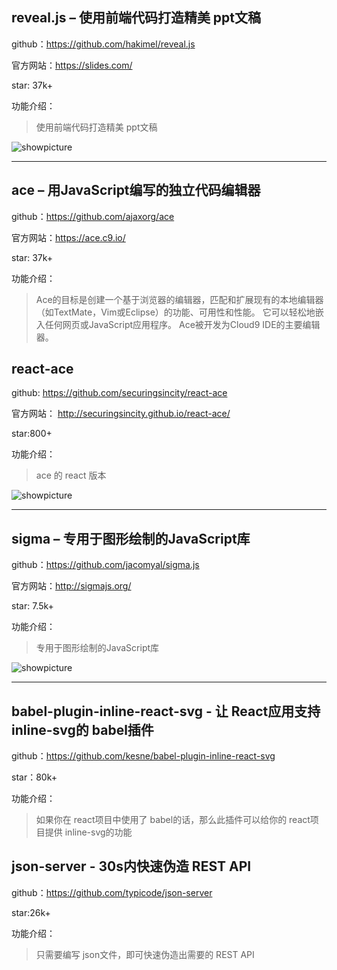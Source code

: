 ## reveal.js – 使用前端代码打造精美 ppt文稿
github：https://github.com/hakimel/reveal.js

官方网站：https://slides.com/

star: 37k+

功能介绍：
>使用前端代码打造精美 ppt文稿

![showpicture](https://github.com/accforgit/DayLearnNote/blob/master/img/reveal.png)

---

## ace – 用JavaScript编写的独立代码编辑器
github：https://github.com/ajaxorg/ace

官方网站：https://ace.c9.io/

star: 37k+

功能介绍：
>Ace的目标是创建一个基于浏览器的编辑器，匹配和扩展现有的本地编辑器（如TextMate，Vim或Eclipse）的功能、可用性和性能。 它可以轻松地嵌入任何网页或JavaScript应用程序。 Ace被开发为Cloud9 IDE的主要编辑器。

## react-ace
github: https://github.com/securingsincity/react-ace

官方网站： http://securingsincity.github.io/react-ace/

star:800+

功能介绍：
>ace 的 react 版本

![showpicture](https://github.com/accforgit/DayLearnNote/blob/master/img/react-ace.png)

---

## sigma – 专用于图形绘制的JavaScript库
github：https://github.com/jacomyal/sigma.js

官方网站：http://sigmajs.org/

star: 7.5k+

功能介绍：
>专用于图形绘制的JavaScript库

![showpicture](https://github.com/accforgit/DayLearnNote/blob/master/img/sigma.png)

---

## babel-plugin-inline-react-svg - 让 React应用支持 inline-svg的 babel插件
github：https://github.com/kesne/babel-plugin-inline-react-svg

star：80k+

功能介绍：
>如果你在 react项目中使用了 babel的话，那么此插件可以给你的 react项目提供 inline-svg的功能

## json-server - 30s内快速伪造 REST API
github：https://github.com/typicode/json-server

star:26k+

功能介绍：
>只需要编写 json文件，即可快速伪造出需要的 REST API
